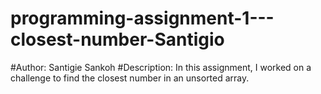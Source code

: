 # programming-assignment-1---closest-number-Santigio
#Author: Santigie Sankoh
#Description: In this assignment, I worked on a challenge to find the closest number in an unsorted array. 
